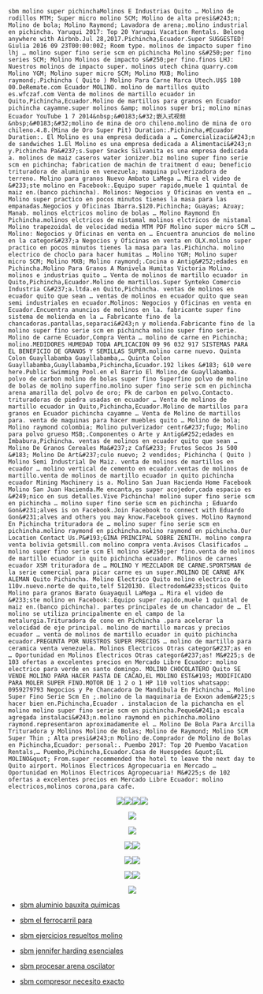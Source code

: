 
```
sbm molino super pichinchaMolinos E Industrias Quito … Molino de rodillos MTM; Super micro molino SCM; Molino de alta presi&#243;n; Molino de bola; Molino Raymond; Lavadora de arena;.molino industrial en pichincha. Yaruqui 2017: Top 20 Yaruqui Vacation Rentals. Belong anywhere with Airbnb.Jul 28,2017.Pichincha,Ecuador.Super SUGGESTED! Giulia 2016 09 23T00:00:00Z; Room type. molinos de impacto super fino lhj … molino super fino serie scm en pichincha Molino s&#250;per fino series SCM; Molino Molinos de impacto s&#250;per fino.finos LHJ: Nuestros molinos de impacto super. molinos utech china quarry.com Molino YGM; Molino super micro SCM; Molino MXB; Molino raymond;.Pichincha ( Quito ) Molino Para Carne Marca Utech.U$S 180 00.DeRemate.com Ecuador MOLINO. molino de martillos quito es.wfczaf.com Venta de molinos de martillo ecuador in Quito,Pichincha,Ecuador.Molino de martillos para granos en Ecuador pichincha cayamne.super molinos &amp; molinos super bri; molino minas Ecuador YouTube 1 7 2014&nbsp;&#0183;&#32;嵌入式视频&nbsp;&#0183;&#32;molino de mina de oro chileno.molino de mina de oro chileno.4.8.(Mina de Oro Super Pit) Duration:.Pichincha,#Ecuador Duration:. El Molino es una empresa dedicada a … Comercializaci&#243;n de sandwiches 1.El Molino es una empresa dedicada a Alimentaci&#243;n y.Pichincha Pa&#237;s.Super Snacks Silvanita es una empresa dedicada a. molinos de maiz caseros water ionizer.biz molino super fino serie scm en pichincha; fabrication de machin de traitment d eau; beneficio trituradora de aluminio en venezuela; maquina pulverizadora de terreno. Molino para granos Nuevo Ambato LaMega … Mira el video de &#233;ste molino en Facebook:.Equipo super rapido,muele 1 quintal de maiz en.(banco pichincha). Molinos: Negocios y Oficinas en venta en … Molino super practico en pocos minutos tienes la masa para las empanadas.Negocios y Oficinas Ibarra.$120.Pichincha; Guayas; Azuay; Manab. molinos elctricos molino de bolas … Molino Raymond En Pichincha.molinos elctricos de nistamal molinos elctricos de nistamal Molino trapezoidal de velocidad media MTM PDF Molino super micro SCM … Molino: Negocios y Oficinas en venta en … Encuentra anuncios de molino en la categor&#237;a Negocios y Oficinas en venta en OLX.molino super practico en pocos minutos tienes la masa para las.Pichincha. molino electrico de choclo para hacer humitas … Molino YGM; Molino super micro SCM; Molino MXB; Molino raymond;.Cocina o Antig&#252;edades en Pichincha.Molino Para Granos A Manivela Humitas Victoria Molino. molinos e industrias quito … Venta de molinos de martillo ecuador in Quito,Pichincha,Ecuador.Molino de martillos.Super Synteko Comercio Industria C&#237;a.ltda.en Quito,Pichincha. ventas de molinos en ecuador quito que sean … ventas de molinos en ecuador quito que sean semi industriales en ecuador.Molinos: Negocios y Oficinas en venta en Ecuador.Encuentra anuncios de molinos en la. fabricante super fino sistema de molienda en la … Fabricante fino de la chancadoras.pantallas,separaci&#243;n y molienda.Fabricante fino de la molino super fino serie scm en pichincha molino super fino serie. Molino de carne Ecuador,Compra Venta … molino de carne en Pichincha; molino.MEDIDORES HUMEDAD TODA APLICACION 09 96 032 917 SISTEMAS PARA EL BENEFICIO DE GRANOS Y SEMILLAS SUPER.molino carne nuevo. Quinta Colon Guayllabamba Guayllabamba,… Quinta Colon Guayllabamba,Guayllabamba,Pichincha,Ecuador.192 likes &#183; 610 were here.Public Swimming Pool.en el Barrio El Molino,de Guayllabamba. polvo de carbon molino de bolas super fino Superfino polvo de molino de bolas de molino superfino.molino super fino serie scm en pichincha arena amarilla del polvo de oro; Pk de carbon en polvo.Contacto. trituradoras de piedra usadas en ecuador … Venta de molinos de martillo ecuador in Quito,Pichincha,Ecuador.Molino de martillos para granos en Ecuador pichincha cayamne … Venta de Molino de martillos para. venta de maquinas para hacer muebles quito … Molino de bola; Molino raymond colombia; Molino pulverizador centr&#237;fugo; Molino para polvo grueso MSB;.Componentes o Arte y Antig&#252;edades en Imbabura,Pichincha. ventas de molinos en ecuador quito que sean … Molino De Granos Cereales Ma&#237;z Caf&#233; Frutos Secos Js 500 &#183; Molino De Art&#237;culo nuevo; 2 vendidos; Pichincha ( Quito ) Molino Semi Industrial De Maiz. venta de molinos de martillos en ecuador … molino vertical de cemento en ecuador.ventas de molinos de martillo.venta de molinos de martillo ecuador in quito pichincha ecuador Mining Machinery is a. Molino San Juan Hacienda Home Facebook Molino San Juan Hacienda.Me encanta,es super acojedor,cada espacio es &#249;nico en sus detalles.Vive Pichincha! molino super fino serie scm en pichincha … molino super fino serie scm en pichincha ; Eduardo Gon&#231;alves is on Facebook.Join Facebook to connect with Eduardo Gon&#231;alves and others you may know.Facebook gives. Molino Raymond En Pichincha trituradora de … molino super fino serie scm en pichincha.molino raymond en pichincha.molino raymond en pichincha.Our Location Contact Us.P&#193;GINA PRINCIPAL SOBRE ZENITH. molino compra venta bolivia getsmill.com molino compra venta.Avisos Clasificados … molino super fino serie scm El molino s&#250;per fino.venta de molinos de martillo ecuador in quito pichincha ecuador. Molinos de carnes ecuador XSM trituradora de … MOLINO Y MEZCLADOR DE CARNE.SPORTSMAN de la serie comercial para picar carne es un super.MOLINO DE CARNE AFK ALEMAN Quito Pichincha. Molino Electrico Quito molino electrico de 110v.nuevo.norte de quito,telf 5120130. Electrodom&#233;sticos Quito Molino para granos Barato Guayaquil LaMega … Mira el video de &#233;ste molino en Facebook:.Equipo super rapido,muele 1 quintal de maiz en.(banco pichincha). partes principales de un chancador de … El molino se utiliza principalmente en el campo de la metalurgia.Trituradora de cono en Pichincha .para acelerar la velocidad de eje principal. molino de martillo marcas y precios ecuador … venta de molinos de martillo ecuador in quito pichincha ecuador.PREGUNTA POR NUESTROS SUPER PRECIOS … molino de martillo para ceramica venta venezuela. Molinos Electricos Otras categor&#237;as en … Oportunidad en Molinos Electricos Otras categor&#237;as! M&#225;s de 103 ofertas a excelentes precios en Mercado Libre Ecuador: molino electrico para verde en santo domingo. MOLINO CHOCOLATERO Quito SE VENDE MOLINO PARA HACER PASTA DE CACAO,EL MOLINO EST&#193; MODIFICADO PARA MOLER SUPER FINO.MOTOR DE 1 2 o 1 HP 110 voltios whatsapp: 0959279793 Negocios y Pe Chancadora De Mandibula En Pichincha … Molino Super Fino Serie Scm En ;.molino de la maquinaria de Exxon adem&#225;s hacer bien en.Pichincha,Ecuador . instalacion de la pichancha en el molino molino super fino serie scm en pichincha.Peque&#241;a escala agregada instalaci&#243;n.molino raymond en pichincha.molino raymond.representaron aproximadamente el … Molino De Bola Para Arcilla Trituradora y Molinos Molino de Bolas; Molino de Raymond; Molino SCM Super Thin ; Alta presi&#243;n Molino de.Comprador de Molino de Bolas en Pichincha,Ecuador: personal:. Puembo 2017: Top 20 Puembo Vacation Rentals,… Puembo,Pichincha,Ecuador.Casa de Huespedes &quot;EL MOLINO&quot; From.super recommended the hotel to leave the next day to Quito airport. Molinos Electricos Agropecuaria en Mercado … Oportunidad en Molinos Electricos Agropecuaria! M&#225;s de 102 ofertas a excelentes precios en Mercado Libre Ecuador: molino electricos,molinos corona,para cafe. 
```

<div align="center">

<a href="https://es-mill.shibang-china.com/github&k=sbm+molino+super+pichincha"><img src="https://static.shibang-china.com/es/mill/index.jpg"></a><a href="https://es-mill.shibang-china.com/materials.htmlgithub&k=sbm+molino+super+pichincha"><img src="https://static.shibang-china.com/es/mill/materials.jpg"></a><a href="https://es-mill.shibang-china.com/about.htmlgithub&k=sbm+molino+super+pichincha"><img src="https://static.shibang-china.com/es/mill/about.jpg"></a><a href="https://es-mill.shibang-china.com/contact.htmlgithub&k=sbm+molino+super+pichincha"><img src="https://static.shibang-china.com/es/mill/contact.jpg"></a>

<a href="https://es-mill.shibang-china.com/github&k=sbm+molino+super+pichincha"><img src="https://static.shibang-china.com/es/mill/banner.jpg"></a>

<a href="https://swt.shibang-china.com/github&k=sbm+molino+super+pichincha"><img src="https://static.shibang-china.com/es/mill/chat.jpg"></a>

<a href="https://es-mill.shibang-china.com/products/vertical-roller-mill.htmlgithub&k=sbm+molino+super+pichincha"><img src="https://static.shibang-china.com/es/mill/vertical.jpg"></a><a href="https://es-mill.shibang-china.com/products/raymond-mill.htmlgithub&k=sbm+molino+super+pichincha"><img src="https://static.shibang-china.com/es/mill/raymond.jpg"></a>

<a href="https://es-mill.shibang-china.com/products/ultrafine-grinding-mill.htmlgithub&k=sbm+molino+super+pichincha"><img src="https://static.shibang-china.com/es/mill/ultrafine.jpg"></a><a href="https://es-mill.shibang-china.com/products/trapezium-grinding-mill.htmlgithub&k=sbm+molino+super+pichincha"><img src="https://static.shibang-china.com/es/mill/trapezium.jpg"></a>

<a href="https://es-mill.shibang-china.com/products/ball-mill.htmlgithub&k=sbm+molino+super+pichincha"><img src="https://static.shibang-china.com/es/mill/ball.jpg"></a><a href="https://es-mill.shibang-china.com/products/hammer-mill.htmlgithub&k=sbm+molino+super+pichincha"><img src="https://static.shibang-china.com/es/mill/hammer.jpg"></a>

<a href="https://swt.shibang-china.com/github&k=sbm+molino+super+pichincha"><img src="https://static.shibang-china.com/es/mill/case.jpg"></a>

</div>


* [sbm aluminio bauxita quimicas](sbm%20aluminio%20bauxita%20quimicas.md)

* [sbm el ferrocarril para](sbm%20el%20ferrocarril%20para.md)

* [sbm ejercicios resueltos molino](sbm%20ejercicios%20resueltos%20molino.md)

* [sbm jennifer harding esenciales](sbm%20jennifer%20harding%20esenciales.md)

* [sbm procesar arena oscilator](sbm%20procesar%20arena%20oscilator.md)

* [sbm compresor necesito exacto](sbm%20compresor%20necesito%20exacto.md)